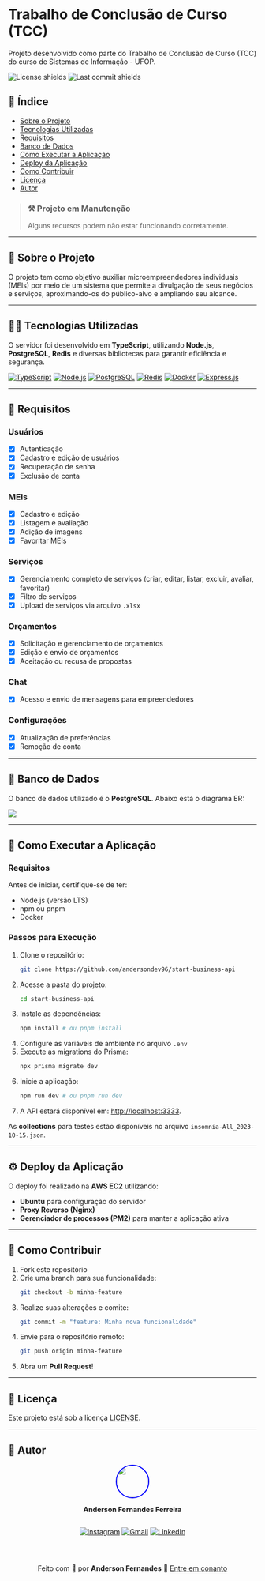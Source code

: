 # Trabalho de Conclusão de Curso (TCC)

Projeto desenvolvido como parte do Trabalho de Conclusão de Curso (TCC) do curso de Sistemas de Informação - UFOP.

![License shields](https://img.shields.io/github/license/andersondev96/start-business-api)
![Last commit shields](https://img.shields.io/github/last-commit/andersondev96/start-business-api)

## 📌 **Índice**

- [Sobre o Projeto](#-sobre-o-projeto)
- [Tecnologias Utilizadas](#-tecnologias-utilizadas)
- [Requisitos](#-requisitos)
- [Banco de Dados](#-banco-de-dados)
- [Como Executar a Aplicação](#-como-executar-a-aplicação)
- [Deploy da Aplicação](#-deploy-da-aplicação)
- [Como Contribuir](#-como-contribuir)
- [Licença](#-licença)
- [Autor](#-autor)

> ### ⚒ **Projeto em Manutenção**
> Alguns recursos podem não estar funcionando corretamente.

---

## 📄 Sobre o Projeto

O projeto tem como objetivo auxiliar microempreendedores individuais (MEIs) por meio de um sistema que permite a divulgação de seus negócios e serviços, aproximando-os do público-alvo e ampliando seu alcance.

---

## 🧑‍💻 Tecnologias Utilizadas

O servidor foi desenvolvido em **TypeScript**, utilizando **Node.js**, **PostgreSQL**, **Redis** e diversas bibliotecas para garantir eficiência e segurança.

[![TypeScript](https://img.shields.io/badge/TypeScript-007ACC?style=for-the-badge&logo=typescript&logoColor=white)](https://www.typescriptlang.org/)
[![Node.js](https://img.shields.io/badge/Node.js-43853D?style=for-the-badge&logo=node.js&logoColor=white)](https://nodejs.org/en)
[![PostgreSQL](https://img.shields.io/badge/PostgreSQL-316192?style=for-the-badge&logo=postgresql&logoColor=white)](https://www.postgresql.org/)
[![Redis](https://img.shields.io/badge/Redis-D9281A?style=for-the-badge&logo=redis&logoColor=white)](https://redis.io/)
[![Docker](https://img.shields.io/badge/Docker-2496ED?style=for-the-badge&logo=docker&logoColor=white)](https://www.docker.com/)
[![Express.js](https://img.shields.io/badge/express.js-%23404d59.svg?style=for-the-badge&logo=express&logoColor=%2361DAFB)](https://expressjs.com/pt-br/)

---

## 🔧 Requisitos

### Usuários
- [x] Autenticação
- [x] Cadastro e edição de usuários
- [x] Recuperação de senha
- [x] Exclusão de conta

### MEIs
- [x] Cadastro e edição
- [x] Listagem e avaliação
- [x] Adição de imagens
- [x] Favoritar MEIs

### Serviços
- [x] Gerenciamento completo de serviços (criar, editar, listar, excluir, avaliar, favoritar)
- [x] Filtro de serviços
- [x] Upload de serviços via arquivo `.xlsx`

### Orçamentos
- [x] Solicitação e gerenciamento de orçamentos
- [x] Edição e envio de orçamentos
- [x] Aceitação ou recusa de propostas

### Chat
- [x] Acesso e envio de mensagens para empreendedores

### Configurações
- [x] Atualização de preferências
- [x] Remoção de conta

---

## 🔑 Banco de Dados

O banco de dados utilizado é o **PostgreSQL**. Abaixo está o diagrama ER:

<img src="tcc-api - public.png">

---

## 🚀 Como Executar a Aplicação

### **Requisitos**
Antes de iniciar, certifique-se de ter:
- Node.js (versão LTS)
- npm ou pnpm
- Docker

### **Passos para Execução**

1. Clone o repositório:
    ```sh
    git clone https://github.com/andersondev96/start-business-api
    ```
2. Acesse a pasta do projeto:
    ```sh
    cd start-business-api
    ```
3. Instale as dependências:
    ```sh
    npm install # ou pnpm install
    ```
4. Configure as variáveis de ambiente no arquivo `.env`
5. Execute as migrations do Prisma:
    ```sh
    npx prisma migrate dev
    ```
6. Inicie a aplicação:
    ```sh
    npm run dev # ou pnpm run dev
    ```
7. A API estará disponível em: [http://localhost:3333](http://localhost:3333).

As **collections** para testes estão disponíveis no arquivo `insomnia-All_2023-10-15.json`.

---

## ⚙ Deploy da Aplicação

O deploy foi realizado na **AWS EC2** utilizando:
- **Ubuntu** para configuração do servidor
- **Proxy Reverso (Nginx)**
- **Gerenciador de processos (PM2)** para manter a aplicação ativa

---

## 🤝 Como Contribuir

1. Fork este repositório
2. Crie uma branch para sua funcionalidade:
    ```sh
    git checkout -b minha-feature
    ```
3. Realize suas alterações e comite:
    ```sh
    git commit -m "feature: Minha nova funcionalidade"
    ```
4. Envie para o repositório remoto:
    ```sh
    git push origin minha-feature
    ```
5. Abra um **Pull Request**!

---

## 📝 Licença

Este projeto está sob a licença [LICENSE](LICENSE).

---

## 👥 Autor

<div style="display:flex; flex-direction:column; align-items: center;">

<a href="https://www.linkedin.com/in/anderson-fernandes96/">
<img src="https://avatars.githubusercontent.com/u/49786548?v=4" width="64" style="border: 2px solid blue; border-radius: 50px" />
</a>

**Anderson Fernandes Ferreira**

[![Instagram](https://img.shields.io/badge/-Instagram-%23E4405F?style=for-the-badge&logo=instagram&logoColor=white)](https://instagram.com/anderson_ff13)
[![Gmail](https://img.shields.io/badge/-Gmail-%23333?style=for-the-badge&logo=gmail&logoColor=white)](mailto:andersonfferreira96@gmail.com.br)
[![LinkedIn](https://img.shields.io/badge/-LinkedIn-%230077B5?style=for-the-badge&logo=linkedin&logoColor=white)](https://www.linkedin.com/in/anderson-fernandes96/)

---

Feito com 💚 por **Anderson Fernandes** 👋 
[Entre em conanto](https://www.linkedin.com/in/anderson-fernandes96/)

</div>

